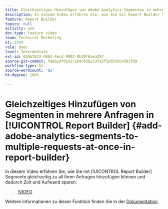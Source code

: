 ```yaml
---
title: Gleichzeitiges Hinzufügen von Adobe Analytics-Segmenten in mehrere Anfragen in Report Builder
description: In diesem Video erfahren Sie, wie Sie mit Report Builder Segmente gleichzeitig zu all Ihren Anfragen hinzufügen können und dadurch Zeit und Aufwand sparen.
feature: Report Builder
topics: null
activity: use
doc-type: feature video
team: Technical Marketing
kt: 2344
role: User
level: Intermediate
exl-id: db5b7623-d863-4ecd-9902-8b20f6aea257
source-git-commit: fe861dfd541c1b9cb3b233fa3f56d55054305fd9
workflow-type: ht
source-wordcount: '92'
ht-degree: 100%

---
```


# Gleichzeitiges Hinzufügen von Segmenten in mehrere Anfragen in [!UICONTROL Report Builder] {#add-adobe-analytics-segments-to-multiple-requests-at-once-in-report-builder}

In diesem Video erfahren Sie, wie Sie mit [!UICONTROL Report Builder] Segmente gleichzeitig zu all Ihren Anfragen hinzufügen können und dadurch Zeit und Aufwand sparen.

>[!VIDEO](https://video.tv.adobe.com/v/25445/?quality=12)

Weitere Informationen zu dieser Funktion finden Sie in der [Dokumentation](https://experienceleague.adobe.com/docs/analytics/analyze/report-builder/home.html?lang=de).
